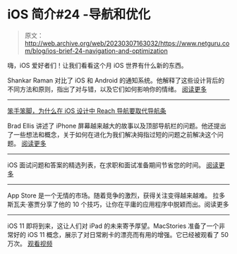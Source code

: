 # iOS 简介#24 -导航和优化

> 原文：<http://web.archive.org/web/20230307163032/https://www.netguru.com/blog/ios-brief-24-navigation-and-optimization>

 嗨，iOS 爱好者们！让我们看看这个月 iOS 世界有什么新的东西。 

Shankar Raman 对比了 iOS 和 Android 的通知系统。他解释了这些设计背后的不同方法和原则，指出了对与错，以及它们如何影响你的情绪。 [阅读更多](http://web.archive.org/web/20221202094927/https://uxdesign.cc/a-critical-analysis-of-notification-systems-4956ed86a804)

* * *

[笨手笨脚，为什么在 iOS 设计中 Reach 导航要取代导航条](http://web.archive.org/web/20221202094927/https://medium.com/tall-west/lets-ditch-the-nav-bar-3692cb17cc67)

Brad Ellis 讲述了 iPhone 屏幕越来越大的故事以及顶部导航栏的问题。他还提出了一些想法和概念，关于如何在进化为我们解决拇指过短的问题之前解决这个问题。 [阅读更多](http://web.archive.org/web/20221202094927/https://medium.com/tall-west/lets-ditch-the-nav-bar-3692cb17cc67)

* * *

iOS 面试问题和答案的精选列表，在求职和面试准备期间节省您的时间。 [阅读更多](http://web.archive.org/web/20221202094927/https://github.com/onthecodepath/iOS-Interview-Questions)

* * *

App Store 是一个无情的市场。随着竞争的激烈，获得关注变得越来越难。 拉多斯瓦夫·塞贾分享了他的 10 个技巧，让你在平庸的应用程序中脱颖而出。阅读更多

* * *

iOS 11 即将到来，这让人们对 iPad 的未来寄予厚望。MacStories 准备了一个非常好的 iOS 11 概念，展示了对日常刷卡的漂亮而有用的增强。它已经被观看了 50 万次。 [观看视频](http://web.archive.org/web/20221202094927/https://www.youtube.com/watch?v=UyFUDQ5LLZw&feature=youtu.be)